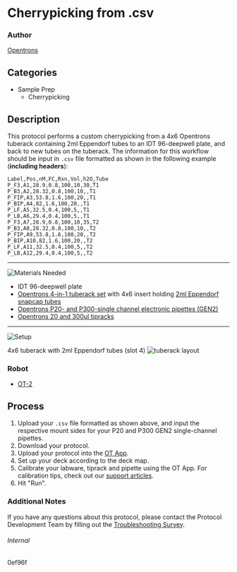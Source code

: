 # Cherrypicking from .csv

### Author
[Opentrons](https://opentrons.com/)



## Categories
* Sample Prep
	* Cherrypicking

## Description
This protocol performs a custom cherrypicking from a 4x6 Opentrons tuberack containing 2ml Eppendorf tubes to an IDT 96-deepwell plate, and back to new tubes on the tuberack. The information for this workflow should be input in `.csv` file formatted as shown in the following example (**including headers**):

```
Label,Pos,nM,FC,Rxn,Vol,h2O,Tube
P_F3,A1,28.9,0.8,100,10,30,T1
P_B3,A2,28.32,0.8,100,10,,T1
P_FIP,A3,53.8,1.6,100,20,,T1
P_BIP,A4,82,1.6,100,20,,T1
P_LF,A5,32.5,0.4,100,5,,T1
P_LB,A6,29.4,0.4,100,5,,T1
P_F3,A7,28.9,0.8,100,10,35,T2
P_B3,A8,28.32,0.8,100,10,,T2
P_FIP,A9,53.8,1.6,100,20,,T2
P_BIP,A10,82,1.6,100,20,,T2
P_LF,A11,32.5,0.4,100,5,,T2
P_LB,A12,29.4,0.4,100,5,,T2
```

---
![Materials Needed](https://s3.amazonaws.com/opentrons-protocol-library-website/custom-README-images/001-General+Headings/materials.png)

* IDT 96-deepwell plate
* [Opentrons 4-in-1 tuberack set](https://shop.opentrons.com/collections/verified-labware/products/tube-rack-set-1) with 4x6 insert holding [2ml Eppendorf snapcap tubes](https://online-shop.eppendorf.us/US-en/Laboratory-Consumables-44512/Tubes-44515/Eppendorf-Safe-Lock-Tubes-PF-8863.html)
* [Opentrons P20- and P300-single channel electronic pipettes (GEN2)](https://shop.opentrons.com/collections/ot-2-pipettes/products/single-channel-electronic-pipette)
* [Opentrons 20 and 300ul tipracks](https://shop.opentrons.com/collections/opentrons-tips)

---
![Setup](https://s3.amazonaws.com/opentrons-protocol-library-website/custom-README-images/001-General+Headings/Setup.png)

4x6 tuberack with 2ml Eppendorf tubes (slot 4)
![tuberack layout](https://opentrons-protocol-library-website.s3.amazonaws.com/custom-README-images/0ef96f/rack_setup.png)

### Robot
* [OT-2](https://opentrons.com/ot-2)

## Process
1. Upload your `.csv` file formatted as shown above, and input the respective mount sides for your P20 and P300 GEN2 single-channel pipettes.
2. Download your protocol.
3. Upload your protocol into the [OT App](https://opentrons.com/ot-app).
4. Set up your deck according to the deck map.
5. Calibrate your labware, tiprack and pipette using the OT App. For calibration tips, check out our [support articles](https://support.opentrons.com/en/collections/1559720-guide-for-getting-started-with-the-ot-2).
6. Hit "Run".

### Additional Notes
If you have any questions about this protocol, please contact the Protocol Development Team by filling out the [Troubleshooting Survey](https://protocol-troubleshooting.paperform.co/).

###### Internal
0ef96f
